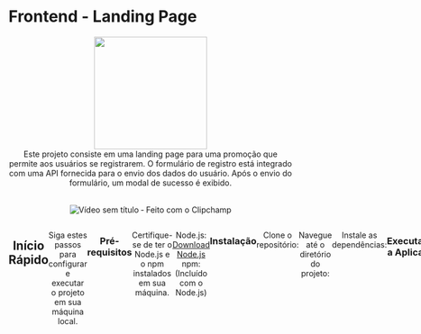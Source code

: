 #  Frontend - Landing Page
<div  align="center"> 
<img height="200px" width="200px" src= "https://github.com/LaiFrance/atelie-frontend-teste/assets/91226847/f5ccf19c-0861-48ee-9c77-7bfbbd2200db" >

<div  align="center"> 
Este projeto consiste em uma landing page para uma promoção que permite aos usuários se registrarem. O formulário de registro está integrado com uma API fornecida para o envio dos dados do usuário. Após o envio do formulário, um modal de sucesso é exibido.
<br>
<br/>

![Vídeo sem título ‐ Feito com o Clipchamp](https://github.com/LaiFrance/Campanha_Publicitaria/assets/91226847/b8ef560b-e18a-4af2-b682-29137266dcc3)

<div style="display:flex">
  <br>
  
## Início Rápido
Siga estes passos para configurar e executar o projeto em sua máquina local.

### Pré-requisitos
Certifique-se de ter o Node.js e o npm instalados em sua máquina.

 Node.js: [Download Node.js](https://nodejs.org/en/download/)
 npm: (Incluído com o Node.js)

### Instalação
Clone o repositório:
```bash
git clone https://github.com/LaiFrance/atelie-frontend-teste.git
```
Navegue até o diretório do projeto:
```bash
cd atelie-frontend-teste
```
Instale as dependências:
```bash
npm install
```

### Executando a Aplicação
Inicie o servidor de desenvolvimento:
```bash
npm start
```
Isso iniciará a aplicação no modo de desenvolvimento. Abra http://localhost:3000 em seu navegador.


## Estrutura do Formulário
O formulário de registro inclui os seguintes campos:

Campo | Descrição
--- | ---
Nome | Nome do usuário
CPF | Número do CPF
Email | Endereço de e-mail
Senha | Senha de acesso
Confirmar Senha | Confirmação da senha
Empresa | Nome da empresa

# Documentação do Projeto: login_register_app

## Dependências

Aqui estão as dependências usadas neste projeto:

| Dependência | Versão |
| ----------- | ------ |
| @emotion/react | ^11.11.1 |
| @emotion/styled | ^11.11.0 |
| @mui/material | ^5.14.19 |
| @testing-library/jest-dom | ^5.17.0 |
| @testing-library/react | ^13.4.0 |
| @testing-library/user-event | ^13.5.0 |
| axios | ^1.6.2 |
| formik | ^2.4.5 |
| react | ^18.2.0 |
| react-dom | ^18.2.0 |
| react-input-mask | ^2.0.4 |
| react-modal | ^3.16.1 |
| react-router-dom | ^6.20.1 |
| react-scripts | 5.0.1 |
| styled-components | ^6.1.1 |
| web-vitals | ^2.1.4 |
| yup | ^1.3.2 |

## Scripts

Os scripts disponíveis para este projeto são:

| Script | Descrição |
| ------ | --------- |
| start | Inicia o servidor de desenvolvimento |
| build | Cria a versão de produção do aplicativo |
| test | Executa os testes |
| eject | Ejeta o aplicativo do create-react-app |

